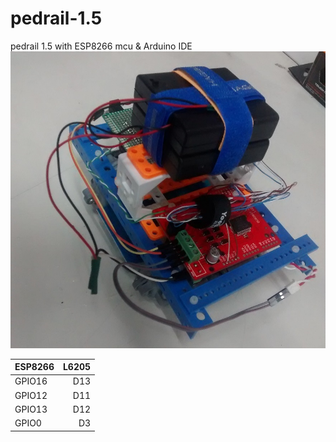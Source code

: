 # pedrail-1.5
pedrail 1.5 with ESP8266 mcu &amp; Arduino IDE 
![image](https://github.com/FreezingEye/pedrail-1.5/blob/master/pedrail15.jpg)

| ESP8266        | L6205  |
| ------------- | -----:|
| GPIO16     | D13 |
| GPIO12     |   D11 |
| GPIO13 |    D12 |
| GPIO0 |    D3 |


